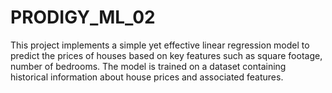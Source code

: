 # PRODIGY_ML_02
This project implements a simple yet effective linear regression model to predict the prices of houses based on key features such as square footage, number of bedrooms. The model is trained on a dataset containing historical information about house prices and associated features.
